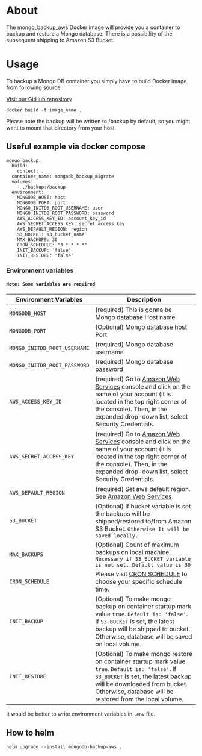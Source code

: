 # About
The mongo_backup_aws Docker image will provide you a container to backup and restore a Mongo database.
There is a possibility of the subsequent shipping to Amazon S3 Bucket.

# Usage
To backup a Mongo DB container you simply have to build Docker image from following source.

[Visit our GitHub repository](https://github.com/dasmeta/mongo_backup_aws.git)


    docker build -t image_name .
    
Please note the backup will be written to /backup by default, so you might want to mount that directory from your host.

## Useful example via docker compose 

```
mongo_backup:
  build:
    context: .
  container_name: mongodb_backup_migrate
  volumes:
    - ./backup:/backup
  environment:
    MONGODB_HOST: host
    MONGODB_PORT: port
    MONGO_INITDB_ROOT_USERNAME: user
    MONGO_INITDB_ROOT_PASSWORD: password
    AWS_ACCESS_KEY_ID: account_key_id
    AWS_SECRET_ACCESS_KEY: secret_access_key
    AWS_DEFAULT_REGION: region
    S3_BUCKET: s3_bucket_name
    MAX_BACKUPS: 30
    CRON_SCHEDULE: "3 * * * *"
    INIT_BACKUP: 'false'
    INIT_RESTORE: 'false'
```
### Environment variables

#### `Note: Some variables are required` 
| Environment Variables | Description |
| ------ | ------ |
|`MONGODB_HOST`|(required) This is gonna be Mongo database Host name|
|`MONGODB_PORT`|(Optional) Mongo database host Port|
|`MONGO_INITDB_ROOT_USERNAME`|(required) Mongo database username|
|`MONGO_INITDB_ROOT_PASSWORD`|(required) Mongo database password|
|`AWS_ACCESS_KEY_ID`|(required) Go to [Amazon Web Services](https://console.aws.amazon.com/) console and click on the name of your account (it is located in the top right corner of the console). Then, in the expanded drop-down list, select Security Credentials.|
|`AWS_SECRET_ACCESS_KEY`|(required) Go to [Amazon Web Services](https://console.aws.amazon.com/) console and click on the name of your account (it is located in the top right corner of the console). Then, in the expanded drop-down list, select Security Credentials.|
|`AWS_DEFAULT_REGION`|(required) Set aws default region. See [Amazon Web Services](https://console.aws.amazon.com/)|
|`S3_BUCKET`|(Optional) If bucket variable is set the backups will be shipped/restored to/from Amazon S3 Bucket. `Otherwise It will be saved locally.`|
|`MAX_BACKUPS`| (Optional) Count of maximum backups on local machine. `Necessary if S3_BUCKET variable is not set. Default value is 30`|
|`CRON_SCHEDULE`| Please visit [CRON SCHEDULE](https://crontab.guru/) to choose your specific schedule time.|
|`INIT_BACKUP`|(Optional) To make mongo backup on container startup mark value `true`. `Default is: 'false'`. If `S3_BUCKET` is set, the latest backup will be shipped to bucket. Otherwise, database will be saved on local volume.|
|`INIT_RESTORE`|(Optional) To make mongo restore on container startup mark value `true`. `Default is: 'false'`. If `S3_BUCKET` is set, the latest backup will be downloaded from bucket. Otherwise, database will be restored from the local volume.|

It would be better to write environment variables in `.env` file.

## How to helm
`helm upgrade --install mongodb-backup-aws .`